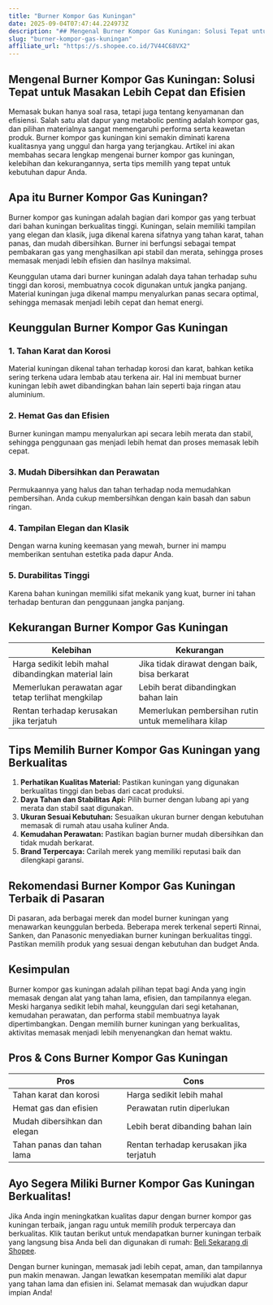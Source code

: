 ```yaml
---
title: "Burner Kompor Gas Kuningan"
date: 2025-09-04T07:47:44.224973Z
description: "## Mengenal Burner Kompor Gas Kuningan: Solusi Tepat untuk Masakan Lebih Cepat dan Efisien..."
slug: "burner-kompor-gas-kuningan"
affiliate_url: "https://s.shopee.co.id/7V44C68VX2"
---
```

## Mengenal Burner Kompor Gas Kuningan: Solusi Tepat untuk Masakan Lebih Cepat dan Efisien

Memasak bukan hanya soal rasa, tetapi juga tentang kenyamanan dan efisiensi. Salah satu alat dapur yang metabolic penting adalah kompor gas, dan pilihan materialnya sangat memengaruhi performa serta keawetan produk. Burner kompor gas kuningan kini semakin diminati karena kualitasnya yang unggul dan harga yang terjangkau. Artikel ini akan membahas secara lengkap mengenai burner kompor gas kuningan, kelebihan dan kekurangannya, serta tips memilih yang tepat untuk kebutuhan dapur Anda.

## Apa itu Burner Kompor Gas Kuningan?

Burner kompor gas kuningan adalah bagian dari kompor gas yang terbuat dari bahan kuningan berkualitas tinggi. Kuningan, selain memiliki tampilan yang elegan dan klasik, juga dikenal karena sifatnya yang tahan karat, tahan panas, dan mudah dibersihkan. Burner ini berfungsi sebagai tempat pembakaran gas yang menghasilkan api stabil dan merata, sehingga proses memasak menjadi lebih efisien dan hasilnya maksimal.

Keunggulan utama dari burner kuningan adalah daya tahan terhadap suhu tinggi dan korosi, membuatnya cocok digunakan untuk jangka panjang. Material kuningan juga dikenal mampu menyalurkan panas secara optimal, sehingga memasak menjadi lebih cepat dan hemat energi.

## Keunggulan Burner Kompor Gas Kuningan

### 1. Tahan Karat dan Korosi

Material kuningan dikenal tahan terhadap korosi dan karat, bahkan ketika sering terkena udara lembab atau terkena air. Hal ini membuat burner kuningan lebih awet dibandingkan bahan lain seperti baja ringan atau aluminium.

### 2. Hemat Gas dan Efisien

Burner kuningan mampu menyalurkan api secara lebih merata dan stabil, sehingga penggunaan gas menjadi lebih hemat dan proses memasak lebih cepat.

### 3. Mudah Dibersihkan dan Perawatan

Permukaannya yang halus dan tahan terhadap noda memudahkan pembersihan. Anda cukup membersihkan dengan kain basah dan sabun ringan.

### 4. Tampilan Elegan dan Klasik

Dengan warna kuning keemasan yang mewah, burner ini mampu memberikan sentuhan estetika pada dapur Anda.

### 5. Durabilitas Tinggi

Karena bahan kuningan memiliki sifat mekanik yang kuat, burner ini tahan terhadap benturan dan penggunaan jangka panjang.

## Kekurangan Burner Kompor Gas Kuningan

| **Kelebihan**                  | **Kekurangan**                          |
|--------------------------------|----------------------------------------|
| Harga sedikit lebih mahal dibandingkan material lain | Jika tidak dirawat dengan baik, bisa berkarat |
| Memerlukan perawatan agar tetap terlihat mengkilap | Lebih berat dibandingkan bahan lain             |
| Rentan terhadap kerusakan jika terjatuh | Memerlukan pembersihan rutin untuk memelihara kilap  |

## Tips Memilih Burner Kompor Gas Kuningan yang Berkualitas

1. **Perhatikan Kualitas Material:** Pastikan kuningan yang digunakan berkualitas tinggi dan bebas dari cacat produksi.
2. **Daya Tahan dan Stabilitas Api:** Pilih burner dengan lubang api yang merata dan stabil saat digunakan.
3. **Ukuran Sesuai Kebutuhan:** Sesuaikan ukuran burner dengan kebutuhan memasak di rumah atau usaha kuliner Anda.
4. **Kemudahan Perawatan:** Pastikan bagian burner mudah dibersihkan dan tidak mudah berkarat.
5. **Brand Terpercaya:** Carilah merek yang memiliki reputasi baik dan dilengkapi garansi.

## Rekomendasi Burner Kompor Gas Kuningan Terbaik di Pasaran

Di pasaran, ada berbagai merek dan model burner kuningan yang menawarkan keunggulan berbeda. Beberapa merek terkenal seperti Rinnai, Sanken, dan Panasonic menyediakan burner kuningan berkualitas tinggi. Pastikan memilih produk yang sesuai dengan kebutuhan dan budget Anda.

## Kesimpulan

Burner kompor gas kuningan adalah pilihan tepat bagi Anda yang ingin memasak dengan alat yang tahan lama, efisien, dan tampilannya elegan. Meski harganya sedikit lebih mahal, keunggulan dari segi ketahanan, kemudahan perawatan, dan performa stabil membuatnya layak dipertimbangkan. Dengan memilih burner kuningan yang berkualitas, aktivitas memasak menjadi lebih menyenangkan dan hemat waktu.

## Pros & Cons Burner Kompor Gas Kuningan

| **Pros**                                   | **Cons**                                         |
|-------------------------------------------|--------------------------------------------------|
| Tahan karat dan korosi                  | Harga sedikit lebih mahal                       |
| Hemat gas dan efisien                   | Perawatan rutin diperlukan                     |
| Mudah dibersihkan dan elegan          | Lebih berat dibanding bahan lain             |
| Tahan panas dan tahan lama             | Rentan terhadap kerusakan jika terjatuh    |

## Ayo Segera Miliki Burner Kompor Gas Kuningan Berkualitas!

Jika Anda ingin meningkatkan kualitas dapur dengan burner kompor gas kuningan terbaik, jangan ragu untuk memilih produk terpercaya dan berkualitas. Klik tautan berikut untuk mendapatkan burner kuningan terbaik yang langsung bisa Anda beli dan digunakan di rumah: [Beli Sekarang di Shopee](https://s.shopee.co.id/7V44C68VX2).

Dengan burner kuningan, memasak jadi lebih cepat, aman, dan tampilannya pun makin menawan. Jangan lewatkan kesempatan memiliki alat dapur yang tahan lama dan efisien ini. Selamat memasak dan wujudkan dapur impian Anda!